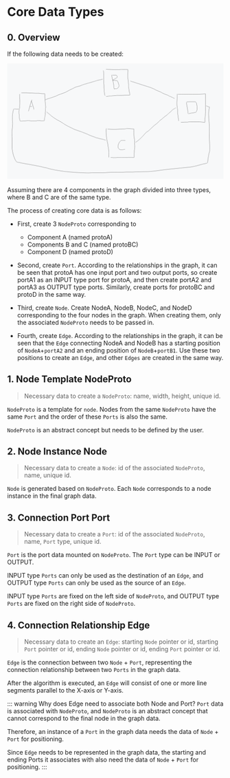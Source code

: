 # Core Data Types

## 0. Overview

If the following data needs to be created:

![relate-demo](../../img/relate-demo.jpg)

Assuming there are 4 components in the graph divided into three types, where B and C are of the same type.

The process of creating core data is as follows:

- First, create 3 `NodeProto` corresponding to

  - Component A (named protoA)
  - Components B and C (named protoBC)
  - Component D (named protoD)

- Second, create `Port`. According to the relationships in the graph, it can be seen that protoA has one input port and two output ports, so create portA1 as an INPUT type port for protoA, and then create portA2 and portA3 as OUTPUT type ports. Similarly, create ports for protoBC and protoD in the same way.

- Third, create `Node`. Create NodeA, NodeB, NodeC, and NodeD corresponding to the four nodes in the graph. When creating them, only the associated `NodeProto` needs to be passed in.

- Fourth, create `Edge`. According to the relationships in the graph, it can be seen that the `Edge` connecting NodeA and NodeB has a starting position of `NodeA`+`portA2` and an ending position of `NodeB`+`portB1`. Use these two positions to create an `Edge`, and other `Edges` are created in the same way.

## 1. Node Template NodeProto

> Necessary data to create a `NodeProto`: name, width, height, unique id.

`NodeProto` is a template for `node`. Nodes from the same `NodeProto` have the same `Port` and the order of these `Ports` is also the same.

`NodeProto` is an abstract concept but needs to be defined by the user.

## 2. Node Instance Node

> Necessary data to create a `Node`: id of the associated `NodeProto`, name, unique id.

`Node` is generated based on `NodeProto`. Each `Node` corresponds to a node instance in the final graph data.

## 3. Connection Port Port

> Necessary data to create a `Port`: id of the associated `NodeProto`, name, `Port` type, unique id.

`Port` is the port data mounted on `NodeProto`. The `Port` type can be INPUT or OUTPUT.

INPUT type `Ports` can only be used as the destination of an `Edge`, and OUTPUT type `Ports` can only be used as the source of an `Edge`.

INPUT type `Ports` are fixed on the left side of `NodeProto`, and OUTPUT type `Ports` are fixed on the right side of `NodeProto`.

## 4. Connection Relationship Edge

> Necessary data to create an `Edge`: starting `Node` pointer or id, starting `Port` pointer or id, ending `Node` pointer or id, ending `Port` pointer or id.

`Edge` is the connection between two `Node` + `Port`, representing the connection relationship between two `Ports` in the graph data.

After the algorithm is executed, an `Edge` will consist of one or more line segments parallel to the X-axis or Y-axis.

::: warning Why does Edge need to associate both Node and Port?
`Port` data is associated with `NodeProto`, and `NodeProto` is an abstract concept that cannot correspond to the final node in the graph data.

Therefore, an instance of a `Port` in the graph data needs the data of `Node` + `Port` for positioning.

Since `Edge` needs to be represented in the graph data, the starting and ending Ports it associates with also need the data of `Node` + `Port` for positioning.
:::
